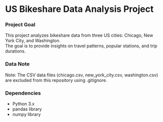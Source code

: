 # US Bikeshare Data Analysis Project

### Project Goal

This project analyzes bikeshare data from three US cities: Chicago, New York City, and Washington.  
The goal is to provide insights on travel patterns, popular stations, and trip durations.

### Data Note

Note: The CSV data files (chicago.csv, new_york_city.csv, washington.csv) are excluded from this repository using .gitignore.
### Dependencies

- Python 3.x
- pandas library
- numpy library
